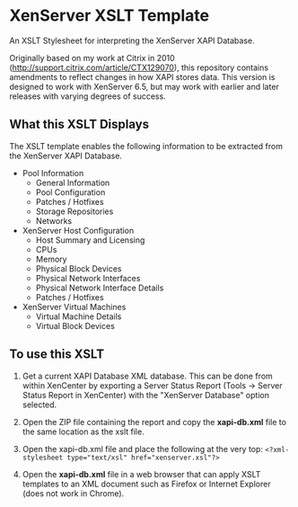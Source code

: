 # XenServer XSLT Template

An XSLT Stylesheet for interpreting the XenServer XAPI Database.

Originally based on my work at Citrix in 2010 (http://support.citrix.com/article/CTX129070), this repository contains amendments to reflect changes in how XAPI stores data. This version is designed to work with XenServer 6.5, but may work with earlier and later releases with varying degrees of success.

## What this XSLT Displays

The XSLT template enables the following information to be extracted from the XenServer XAPI Database.

* Pool Information
  * General Information
  * Pool Configuration
  * Patches / Hotfixes
  * Storage Repositories
  * Networks
* XenServer Host Configuration
  * Host Summary and Licensing
  * CPUs
  * Memory
  * Physical Block Devices
  * Physical Network Interfaces
  * Physical Network Interface Details
  * Patches / Hotfixes
* XenServer Virtual Machines
  * Virtual Machine Details
  * Virtual Block Devices

## To use this XSLT

1. Get a current XAPI Database XML database. This can be done from within XenCenter by exporting a Server Status Report (Tools -> Server Status Report in XenCenter) with the "XenServer Database" option selected.

2. Open the ZIP file containing the report and copy the **xapi-db.xml** file to the same location as the xslt file.

3. Open the xapi-db.xml file and place the following at the very top:
`<?xml-stylesheet type="text/xsl" href="xenserver.xsl"?>`

4. Open the **xapi-db.xml** file in a web browser that can apply XSLT templates to an XML document such as Firefox or Internet Explorer (does not work in Chrome).
